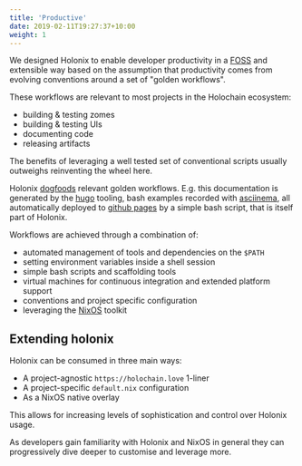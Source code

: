 ```yaml
---
title: 'Productive'
date: 2019-02-11T19:27:37+10:00
weight: 1
---
```


We designed Holonix to enable developer productivity in a [FOSS](https://en.wikipedia.org/wiki/Free_and_open-source_software) and extensible way based on the assumption that productivity comes from evolving conventions around a set of "golden workflows".

These workflows are relevant to most projects in the Holochain ecosystem:

- building & testing zomes
- building & testing UIs
- documenting code
- releasing artifacts

The benefits of leveraging a well tested set of conventional scripts usually outweighs reinventing the wheel here.

Holonix [dogfoods](https://en.wikipedia.org/wiki/Eating_your_own_dog_food) relevant golden workflows.
E.g. this documentation is generated by the [hugo](https://gohugo.io/) tooling, bash examples recorded with [asciinema](https://asciinema.org/), all automatically deployed to [github pages](https://pages.github.com/) by a simple bash script, that is itself part of Holonix.

Workflows are achieved through a combination of:

- automated management of tools and dependencies on the `$PATH`
- setting environment variables inside a shell session
- simple bash scripts and scaffolding tools
- virtual machines for continuous integration and extended platform support
- conventions and project specific configuration
- leveraging the [NixOS](https://nixos.org/) toolkit

## Extending holonix

Holonix can be consumed in three main ways:

- A project-agnostic `https://holochain.love` 1-liner
- A project-specific `default.nix` configuration
- As a NixOS native overlay

This allows for increasing levels of sophistication and control over Holonix usage.

As developers gain familiarity with Holonix and NixOS in general they can progressively dive deeper to customise and leverage more.
